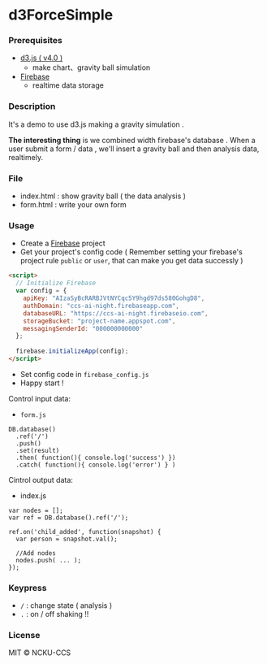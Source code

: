 # d3ForceSimple

### Prerequisites
- [d3.js ( v4.0 )](https://d3js.org)
	- make chart、gravity ball simulation
- [Firebase](https://firebase.google.com)
	- realtime data storage

### Description
It's a demo to use d3.js making a gravity simulation .

**The interesting thing** is we combined width firebase's database . When a user submit a form / data , we'll insert a gravity ball and then analysis data, realtimely.

### File
- index.html : show gravity ball ( the data analysis )
- form.html : write your own form 

### Usage
- Create a [Firebase](https://firebase.google.com) project 
- Get your project's config code ( Remember setting your firebase's project rule `public` or `user`, that can make you get data successly )
```html
<script>
  // Initialize Firebase
  var config = {
    apiKey: "AIzaSyBcRARBJVtNYCqc5Y9hgd97ds580GohgD8",
    authDomain: "ccs-ai-night.firebaseapp.com",
    databaseURL: "https://ccs-ai-night.firebaseio.com",
    storageBucket: "project-name.appspot.com",
    messagingSenderId: "000000000000"
  };
	
  firebase.initializeApp(config);
</script>
```

- Set config code in `firebase_config.js` 
- Happy start !


Control input data:
- `form.js`
```htmlmixed
DB.database()
  .ref('/')
  .push()
  .set(result)
  .then( function(){ console.log('success') })
  .catch( function(){ console.log('error') } )

```

Cintrol output data:
- index.js
```htmlmixed
var nodes = [];
var ref = DB.database().ref('/');

ref.on('child_added', function(snapshot) {
  var person = snapshot.val();
  
  //Add nodes
  nodes.push( ... );
});

```

### Keypress
- ` / ` : change state ( analysis ) 
- ` . ` : on / off shaking !!


### License
MIT © NCKU-CCS
